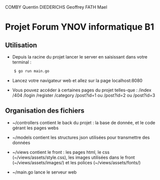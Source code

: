 COMBY Quentin
DIEDERICHS Geoffrey
FATH Mael

# Projet Forum YNOV informatique B1

## Utilisation

- Depuis la racine du projet lancer le server en saisissant dans votre terminal :

```sh
    $ go run main.go
```

- Lancez votre navigateur web et allez sur la page localhost:8080

- Vous pouvez accéder à certaines pages du projet telles-que :
    /index
    /404
    /login
    /register
    /category
    /post?id=1 ou /post?id=2 ou /post?id=3

## Organisation des fichiers

- ~/controllers contient le back du projet : la base de donnée, et le code gérant les pages webs

- ~/models contient les structures json utilisées pour transmettre des données

- ~/views contient le front : les pages html, le css (~/views/assets/style.css), les images utilisées dans le front (~/views/assets/images/) et les polices (~/views/assets/fonts/)

- ~/main.go lance le serveur web